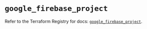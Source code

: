 # `google_firebase_project`

Refer to the Terraform Registry for docs: [`google_firebase_project`](https://registry.terraform.io/providers/hashicorp/google-beta/5.35.0/docs/resources/google_firebase_project).
